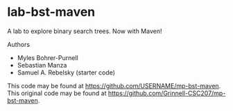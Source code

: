 # lab-bst-maven

A lab to explore binary search trees. Now with Maven!

Authors

* Myles Bohrer-Purnell
* Sebastian Manza
* Samuel A. Rebelsky (starter code)

This code may be found at <https://github.com/USERNAME/mp-bst-maven>.
This original code may be found at <https://github.com/Grinnell-CSC207/mp-bst-maven>.
